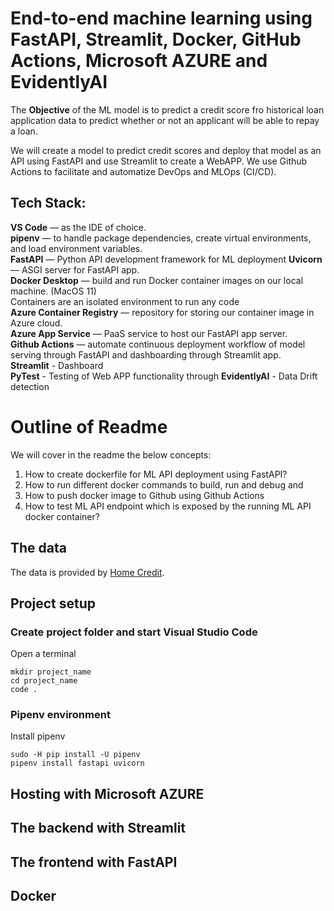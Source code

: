 # End-to-end machine learning using FastAPI, Streamlit, Docker, GitHub Actions, Microsoft AZURE and EvidentlyAI

The **Objective** of the ML model is to predict a credit score fro historical loan application data to predict whether or not an applicant will be able to repay a loan.

We will create a model to predict credit scores and deploy that model as an API using FastAPI and use Streamlit to create a WebAPP. We use Github Actions to facilitate and automatize DevOps and MLOps (CI/CD).

## Tech Stack:  
**VS Code** — as the IDE of choice.  
**pipenv** — to handle package dependencies, create virtual environments, and load environment variables.  
**FastAPI** — Python API development framework for ML deployment 
	**Uvicorn** — ASGI server for FastAPI app.  
**Docker Desktop** — build and run Docker container images on our local machine. (MacOS 11)  
    Containers are an isolated environment to run any code  
**Azure Container Registry** — repository for storing our container image in Azure cloud.  
**Azure App Service** — PaaS service to host our FastAPI app server.  
**Github Actions** — automate continuous deployment workflow of model serving through FastAPI and dashboarding through Streamlit app.  
**Streamlit** - Dashboard  
**PyTest** - Testing of Web APP functionality through
**EvidentlyAI** - Data Drift detection

# Outline of Readme

We will cover in the readme the below concepts:


1) How to create dockerfile for ML API deployment using FastAPI?
2) How to run different docker commands to build, run and debug and 
3) How to push docker image to Github using Github Actions
4) How to test ML API endpoint which is exposed by the running ML API docker container?

## The data
The data is provided by [Home Credit](http://www.homecredit.net/about-us.aspx).

## Project setup 

### Create project folder and start Visual Studio Code
Open a terminal 
```
mkdir project_name
cd project_name
code .
```
### Pipenv environment
Install pipenv
```
sudo -H pip install -U pipenv
pipenv install fastapi uvicorn
```

## Hosting with Microsoft AZURE


## The backend with Streamlit


## The frontend with FastAPI

## Docker